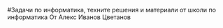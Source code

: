 #Задачи по информатика, техните решения и материали от школи по информатика
От Алекс Иванов Цветанов
<br>
<br>
